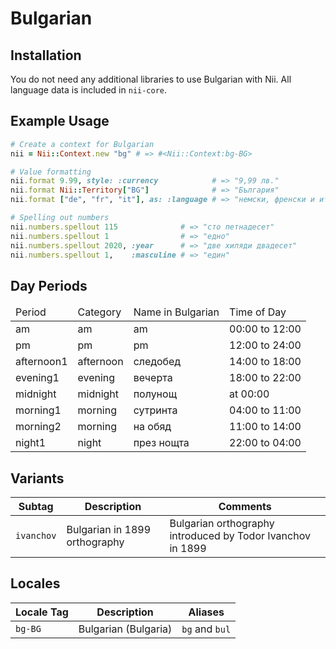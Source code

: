 <!-- This file has been generated. Source: languages/_template.md.erb -->

# Bulgarian

## Installation

You do not need any additional libraries to use Bulgarian with Nii.
All language data is included in `nii-core`.

## Example Usage

``` ruby
# Create a context for Bulgarian
nii = Nii::Context.new "bg" # => #<Nii::Context:bg-BG>

# Value formatting
nii.format 9.99, style: :currency            # => "9,99 лв."
nii.format Nii::Territory["BG"]              # => "България"
nii.format ["de", "fr", "it"], as: :language # => "немски, френски и италиански"

# Spelling out numbers
nii.numbers.spellout 115              # => "сто петнадесет"
nii.numbers.spellout 1                # => "едно"
nii.numbers.spellout 2020, :year      # => "две хиляди двадесет"
nii.numbers.spellout 1,    :masculine # => "един"
```

## Day Periods


<table>
  <thead>
    <tr>
      <td>Period</td>
      <td>Category</td>
      <td>Name in Bulgarian</td>
      <td>Time of Day</td>
    </tr>
  </thead>
  <tbody>
    <tr>
      <td>am</td>
      <td>am</td>
      <td>am</td>
      <td>00:00 to 12:00</td>
    </tr>
    <tr>
      <td>pm</td>
      <td>pm</td>
      <td>pm</td>
      <td>12:00 to 24:00</td>
    </tr>
    <tr>
      <td>afternoon1</td>
      <td>afternoon</td>
      <td>следобед</td>
      <td>14:00 to 18:00</td>
    </tr>
    <tr>
      <td>evening1</td>
      <td>evening</td>
      <td>вечерта</td>
      <td>18:00 to 22:00</td>
    </tr>
    <tr>
      <td>midnight</td>
      <td>midnight</td>
      <td>полунощ</td>
      <td>at 00:00</td>
    </tr>
    <tr>
      <td>morning1</td>
      <td>morning</td>
      <td>сутринта</td>
      <td>04:00 to 11:00</td>
    </tr>
    <tr>
      <td>morning2</td>
      <td>morning</td>
      <td>на обяд</td>
      <td>11:00 to 14:00</td>
    </tr>
    <tr>
      <td>night1</td>
      <td>night</td>
      <td>през нощта</td>
      <td>22:00 to 04:00</td>
    </tr>
  </tbody>
</table>


## Variants

<table>
  <thead>
    <tr>
      <th>Subtag</th>
      <th>Description</th>
      <th>Comments</th>
    </tr>
  </thead>
  <tbody>
    <tr>
      <td><code>ivanchov</code></td>
      <td>Bulgarian in 1899 orthography</td>
      <td>Bulgarian orthography introduced by Todor Ivanchov in 1899</td>
    </tr>
  </tbody>
</table>

## Locales

<table>
  <thead>
    <tr>
      <th>Locale Tag</th>
      <th>Description</th>
      <th>Aliases</th>
    </tr>
  </thead>
  <tbody>
    <tr>
      <td><code>bg-BG</code></td>
      <td>Bulgarian (Bulgaria)</td>
      <td><code>bg</code> and <code>bul</code></td>
    </tr>
  </tbody>
</table>


